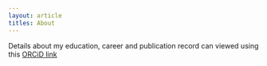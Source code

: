 ```yaml
---
layout: article
titles: About
---
```


Details about my education, career and publication record can viewed using this [ORCiD link](https://orcid.org/0000-0001-8398-0689)